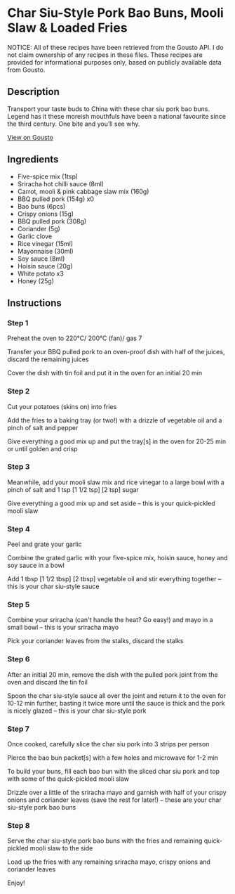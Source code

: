 # Char Siu-Style Pork Bao Buns, Mooli Slaw & Loaded Fries

NOTICE: All of these recipes have been retrieved from the Gousto API. I do not claim ownership of any recipes in these files. These recipes are provided for informational purposes only, based on publicly available data from Gousto.

## Description

Transport your taste buds to China with these char siu pork bao buns. Legend has it these moreish mouthfuls have been a national favourite since the third century. One bite and you’ll see why.

[View on Gousto](https://www.gousto.co.uk/recipes/cookbook/char-siu-style-pork-bao-buns-with-mooli-slaw-loaded-fries)

## Ingredients

- Five-spice mix (1tsp)
- Sriracha hot chilli sauce (8ml)
- Carrot, mooli & pink cabbage slaw mix (160g)
- BBQ pulled pork (154g) x0
- Bao buns (6pcs)
- Crispy onions (15g)
- BBQ pulled pork (308g)
- Coriander (5g)
- Garlic clove
- Rice vinegar (15ml)
- Mayonnaise (30ml)
- Soy sauce (8ml)
- Hoisin sauce (20g)
- White potato x3
- Honey (25g)

## Instructions


### Step 1

Preheat the oven to 220°C/ 200°C (fan)/ gas 7

Transfer your BBQ pulled pork to an oven-proof dish with half of the juices, discard the remaining juices

Cover the dish with tin foil and put it in the oven for an initial 20 min


### Step 2

Cut your potatoes (skins on) into fries

Add the fries to a baking tray (or two!) with a drizzle of vegetable oil and a pinch of salt and pepper

Give everything a good mix up and put the tray[s] in the oven for 20-25 min or until golden and crisp


### Step 3

Meanwhile, add your mooli slaw mix and rice vinegar to a large bowl with a pinch of salt and 1 tsp <span class="text-purple">[1 1/2 tsp]</span> <span class="text-danger">[2 tsp]</span> sugar

Give everything a good mix up and set aside – this is your quick-pickled mooli slaw


### Step 4

Peel and grate your garlic

Combine the grated garlic with your five-spice mix, hoisin sauce, honey and soy sauce in a bowl

Add 1 tbsp <span class="text-purple">[1 1/2 tbsp] </span><span class="text-danger">[2 tbsp]</span> vegetable oil and stir everything together – this is your char siu-style sauce


### Step 5

Combine your sriracha (can't handle the heat? Go easy!) and mayo in a small bowl – this is your sriracha mayo

Pick your coriander leaves from the stalks, discard the stalks


### Step 6

After an initial 20 min, remove the dish with the pulled pork joint from the oven and discard the tin foil

Spoon the char siu-style sauce all over the joint and return it to the oven for 10-12 min further, basting it twice more until the sauce is thick and the pork is nicely glazed – this is your char siu-style pork


### Step 7

Once cooked, carefully slice the char siu pork into 3 strips per person

Pierce the bao bun packet[s] with a few holes and microwave for 1-2 min

To build your buns, fill each bao bun with the sliced char siu pork and top with some of the quick-pickled mooli slaw

Drizzle over a little of the sriracha mayo and garnish with half of your crispy onions and coriander leaves (save the rest for later!) – these are your char siu-style pork bao buns

### Step 8

Serve the char siu-style pork bao buns with the fries and remaining quick-pickled mooli slaw to the side

Load up the fries with any remaining sriracha mayo, crispy onions and coriander leaves

Enjoy!

